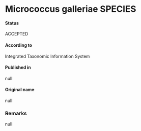 # Micrococcus galleriae SPECIES

#### Status
ACCEPTED

#### According to
Integrated Taxonomic Information System

#### Published in
null

#### Original name
null

### Remarks
null